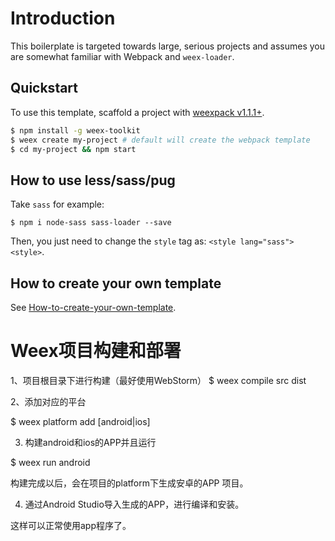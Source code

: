# Introduction

This boilerplate is targeted towards large, serious projects and assumes you are somewhat familiar with Webpack and `weex-loader`. 

## Quickstart

To use this template, scaffold a project with [weexpack v1.1.1+](https://github.com/weexteam/weex-pack).

``` bash
$ npm install -g weex-toolkit
$ weex create my-project # default will create the webpack template
$ cd my-project && npm start
```

## How to use less/sass/pug

Take `sass` for example:

```
$ npm i node-sass sass-loader --save
```

Then, you just need to change the `style` tag as: `<style lang="sass"><style>`.

## How to create your own template

See [How-to-create-your-own-template](https://github.com/weex-templates/How-to-create-your-own-template).


# Weex项目构建和部署
1、项目根目录下进行构建（最好使用WebStorm）
$ weex compile src dist

2、添加对应的平台

$ weex platform add [android|ios]

3.  构建android和ios的APP并且运行

$ weex run android

构建完成以后，会在项目的platform下生成安卓的APP 项目。

4. 通过Android Studio导入生成的APP，进行编译和安装。

这样可以正常使用app程序了。
